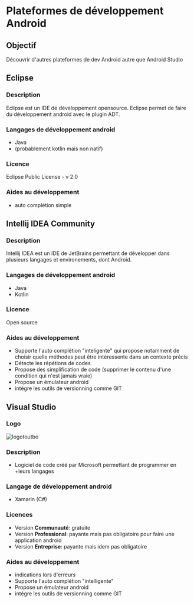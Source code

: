 # Plateformes de développement Android
## Objectif
Découvrir d'autres plateformes de dev Android autre que Android Studio

## Eclipse
### Description
Eclipse est un IDE de développement opensource. Eclipse permet de faire du développement android avec le plugin ADT.

### Langages de développement android
- Java
- (probablement kotlin mais non natif)
### Licence
Eclipse Public License - v 2.0

### Aides au développement
- auto complétion simple

## Intellij IDEA Community
### Description
Intellij IDEA est un IDE de JetBrains permettant de développer dans plusieurs langages et environements, dont Android.

### Langages de développement android
- Java
- Kotlin

### Licence
Open source

### Aides au développement
- Supporte l'auto complétion "inteligente" qui propose notamment de choisir quelle méthodes peut être intéressente dans un contexte précis
- Détecte les répétions de codes
- Propose des simplification de code (supprimer le contenu d'une condition qui n'est jamais vraie)
- Propose un émulateur android
- intégre les outils de versionning comme GIT

## Visual Studio
### Logo
![logotoutbo](https://blog.jeremylandon.com/images/logo/visualstudio.png)

### Description
- Logiciel de code créé par Microsoft permettant de programmer en +ieurs langages

### Langage de développement android
- Xamarin (C#)

### Licences
- Version __Communauté__: gratuite
- Version __Professional__: payante mais pas obligatoire pour faire une application android
- Version __Entreprise__: payante mais idem pas obligatoire

### Aides au développement
- indications lors d'erreurs
- Supporte l'auto complétion "intelligente"
- Propose un émulateur android
- intégre les outils de versionning comme GIT
